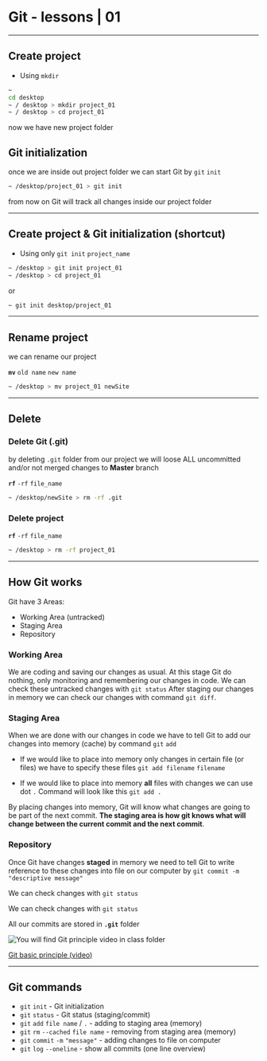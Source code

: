 # Git - lessons | 01

---

## Create project

- Using `mkdir`

```bash
~
cd desktop
~ / desktop > mkdir project_01
~ / desktop > cd project_01
```

now we have new project folder

## Git initialization

once we are inside out project folder we can start Git by `git` `init`

```bash
~ /desktop/project_01 > git init
```

from now on Git will track all changes inside our project folder

---

## Create project & Git initialization (shortcut)

- Using only `git init` `project_name`

```bash
~ /desktop > git init project_01
~ /desktop > cd project_01
```

or

```bash
~ git init desktop/project_01
```

---

## Rename project

we can rename our project

**`mv`** `old name` `new name`

```bash
~ /desktop > mv project_01 newSite
```

---

## Delete

### Delete Git (.git)

by deleting `.git` folder from our project we will loose ALL uncommitted and/or not merged changes to **Master** branch

**`rf`** `-rf` `file_name`

```bash
~ /desktop/newSite > rm -rf .git
```

### Delete project

**`rf`** `-rf` `file_name`

```bash
~ /desktop > rm -rf project_01
```

---

## How Git works

Git have 3 Areas:

- Working Area (untracked)
- Staging Area
- Repository

### Working Area

We are coding and saving our changes as usual. At this stage Git do nothing, only monitoring and remembering our changes in code. We can check these untracked changes with `git status`
After staging our changes in memory we can check our changes with command `git diff`.

### Staging Area

When we are done with our changes in code we have to tell Git to add our changes into memory (cache) by command `git` `add`

- If we would like to place into memory only changes in certain file (or files) we have to specify these files `git add filename` `filename`

- If we would like to place into memory **all** files with changes we can use dot `.` Command will look like this `git add .`

By placing changes into memory, Git will know what changes are going to be part of the next commit.
**The staging area is how git knows what will change between the current commit and the next commit**.

### Repository

Once Git have changes **staged** in memory we need to tell Git to write reference to these changes into file on our computer by `git commit -m "descriptive message"`

We can check changes with `git status`

We can check changes with `git status`

All our commits are stored in **`.git`** folder

![You will find Git principle video in class folder](https://www.dropbox.com/s/ars5fp4acwazrky/git_local_basics.png?raw=1)

[Git basic principle (video)](https://www.dropbox.com/s/juv012b573xqoc1/git_local_basics.m4v?raw=1)

---

## Git commands

- `git` `init` - Git initialization
- `git` `status` - Git status (staging/commit)
- `git` `add` `file name` / `.` - adding to staging area (memory)
- `git` `rm` `--cached` `file name` - removing from staging area (memory)
- `git` `commit` `-m` `"message"` - adding changes to file on computer
- `git` `log` `--oneline` - show all commits (one line overview)
